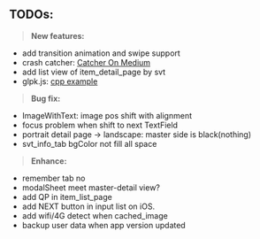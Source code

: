## TODOs:
>**New features:**
 - add transition animation and swipe support
 - crash catcher: [Catcher On Medium](https://medium.com/flutter-community/handling-flutter-errors-with-catcher-efce74397862)
 - add list view of item_detail_page by svt
 - glpk.js: [cpp example](https://endle.github.io/2018/02/12/cpp-glpk-linear-programming-kit/)
>**Bug fix:**
 - ImageWithText: image pos shift with alignment
 - focus problem when shift to next TextField
 - portrait detail page -> landscape: master side is black(nothing)
 - svt_info_tab bgColor not fill all space                                                                                                                                                                                                                                                                                                                                                                                                                                                                                                                                                                                                                                                                                                                                                                                                                                                                                                                                                                                                                                                                                                                                                                                                                                                                                                                                                                                                                                                                                                                                                                                                                                                                                                                                                                                                                                                     
 
>**Enhance:**
 - remember tab no
 - modalSheet meet master-detail view?
 - add QP in item_list_page 
 - add NEXT button in input list on iOS.
 - add wifi/4G detect when cached_image
 - backup user data when app version updated